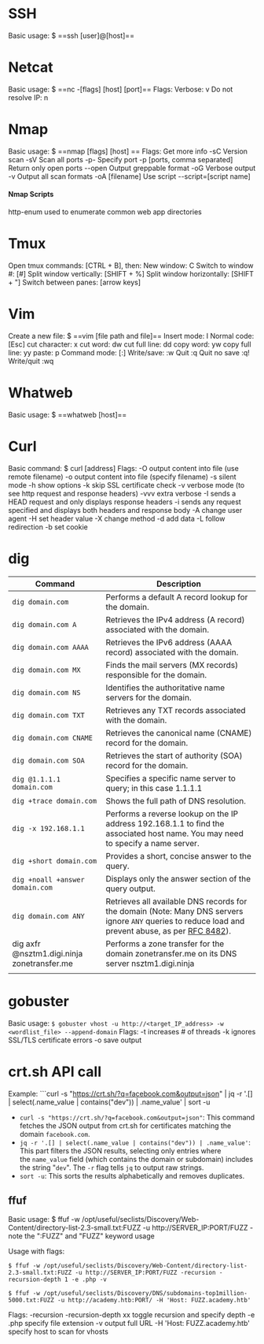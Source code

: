 
# SSH
Basic usage: $ ==ssh [user]@[host]==

# Netcat
Basic usage: $ ==nc -\[flags] \[host] \[port]==
Flags:
	Verbose: v
	Do not resolve IP: n
# Nmap
Basic usage: $ ==nmap \[flags] \[host] ==
Flags:
	Get more info -sC
	Version scan -sV
	Scan all ports -p-
	Specify port -p \[ports, comma separated]
	Return only open ports --open
	Output greppable format -oG
	Verbose output -v
	Output all scan formats -oA \[filename]
	Use script --script=\[script name]

#### Nmap Scripts
http-enum used to enumerate common web app directories

# Tmux
Open tmux commands: \[CTRL + B], then:
	New window: C
	Switch to window #: \[#]
	Split window vertically: \[SHIFT + %]
	Split window horizontally: \[SHIFT + "]
	Switch between panes: \[arrow keys]

# Vim
Create a new file: $ ==vim \[file path and file]==
Insert mode: I
Normal code: \[Esc]
	cut character: x
	cut word: dw
	cut full line: dd
	copy word: yw
	copy full line: yy
	paste: p
Command mode: \[:]
	Write/save: :w
	Quit :q
	Quit no save :q!
	Write/quit :wq

# Whatweb
Basic usage: $ ==whatweb \[host]==

# Curl
Basic command: $ curl \[address]
Flags:
	-O output content into file (use remote filename)
	-o output content into file (specify filename)
	-s silent mode
	-h show options
	-k skip SSL certificate check
	-v verbose mode (to see http request and response headers)
	-vvv extra verbose
	-I sends a HEAD request and only displays response headers
	-i sends any request specified and displays both headers and response body
	-A change user agent
	-H set header value
	-X change method
	-d add data
	-L follow redirection
	-b set cookie

# dig
| Command                                     | Description                                                                                                                                                                                          |
| ------------------------------------------- | ---------------------------------------------------------------------------------------------------------------------------------------------------------------------------------------------------- |
| `dig domain.com`                            | Performs a default A record lookup for the domain.                                                                                                                                                   |
| `dig domain.com A`                          | Retrieves the IPv4 address (A record) associated with the domain.                                                                                                                                    |
| `dig domain.com AAAA`                       | Retrieves the IPv6 address (AAAA record) associated with the domain.                                                                                                                                 |
| `dig domain.com MX`                         | Finds the mail servers (MX records) responsible for the domain.                                                                                                                                      |
| `dig domain.com NS`                         | Identifies the authoritative name servers for the domain.                                                                                                                                            |
| `dig domain.com TXT`                        | Retrieves any TXT records associated with the domain.                                                                                                                                                |
| `dig domain.com CNAME`                      | Retrieves the canonical name (CNAME) record for the domain.                                                                                                                                          |
| `dig domain.com SOA`                        | Retrieves the start of authority (SOA) record for the domain.                                                                                                                                        |
| `dig @1.1.1.1 domain.com`                   | Specifies a specific name server to query; in this case 1.1.1.1                                                                                                                                      |
| `dig +trace domain.com`                     | Shows the full path of DNS resolution.                                                                                                                                                               |
| `dig -x 192.168.1.1`                        | Performs a reverse lookup on the IP address 192.168.1.1 to find the associated host name. You may need to specify a name server.                                                                     |
| `dig +short domain.com`                     | Provides a short, concise answer to the query.                                                                                                                                                       |
| `dig +noall +answer domain.com`             | Displays only the answer section of the query output.                                                                                                                                                |
| `dig domain.com ANY`                        | Retrieves all available DNS records for the domain (Note: Many DNS servers ignore `ANY` queries to reduce load and prevent abuse, as per [RFC 8482](https://datatracker.ietf.org/doc/html/rfc8482)). |
| dig axfr @nsztm1.digi.ninja zonetransfer.me | Performs a zone transfer for the domain zonetransfer.me on its DNS server nsztm1.digi.ninja                                                                                                          |
|                                             |                                                                                                                                                                                                      |
# gobuster
Basic usage: 
```$ gobuster vhost -u http://<target_IP_address> -w <wordlist_file> --append-domain```
Flags:
	-t increases # of threads
	-k ignores SSL/TLS certificate errors
	-o save output 

# crt.sh API call
Example: ```curl -s "https://crt.sh/?q=facebook.com&output=json" | jq -r '.[]
 | select(.name_value | contains("dev")) | .name_value' | sort -u
- `curl -s "https://crt.sh/?q=facebook.com&output=json"`: This command fetches the JSON output from crt.sh for certificates matching the domain `facebook.com`.
- `jq -r '.[] | select(.name_value | contains("dev")) | .name_value'`: This part filters the JSON results, selecting only entries where the `name_value` field (which contains the domain or subdomain) includes the string "`dev`". The `-r` flag tells `jq` to output raw strings.
- `sort -u`: This sorts the results alphabetically and removes duplicates.

## ffuf
Basic usage: 
$ ffuf -w /opt/useful/seclists/Discovery/Web-Content/directory-list-2.3-small.txt:FUZZ -u http://SERVER_IP:PORT/FUZZ - note the ":FUZZ" and "FUZZ" keyword usage

Usage with flags:
```shell
$ ffuf -w /opt/useful/seclists/Discovery/Web-Content/directory-list-2.3-small.txt:FUZZ -u http://SERVER_IP:PORT/FUZZ -recursion -recursion-depth 1 -e .php -v
```

```shell
$ ffuf -w /opt/useful/seclists/Discovery/DNS/subdomains-top1million-5000.txt:FUZZ -u http://academy.htb:PORT/ -H 'Host: FUZZ.academy.htb'
```

Flags:
	-recursion -recursion-depth xx
		toggle recursion and specify depth
	-e .php
		specify file extension
	-v
		output full URL
	-H 'Host: FUZZ.academy.htb'
		specify host to scan for vhosts